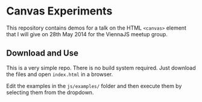 # Canvas Experiments

This repository contains demos for a talk on the HTML `<canvas>` element that I will give on
28th May 2014 for the ViennaJS meetup group.

## Download and Use

This is a very simple repo. There is no build system required. Just download the files and open `index.html` in a browser.

Edit the examples in the `js/examples/` folder and then execute them by selecting them from the dropdown.

